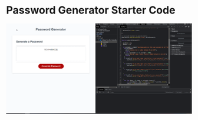 # Password Generator Starter Code
![image of the password generator website and the code](simjpucBK6.png)
